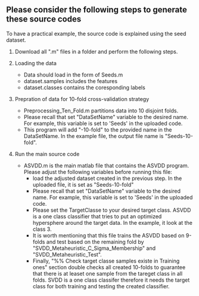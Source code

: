 ## Please consider the following steps to generate these source codes
To have a practical example, the source code is explained using the seed dataset.


1. Download all ".m" files in a folder and perform the following steps.

2. Loading the data
  
    - Data should load in the form of Seeds.m
    - dataset.samples includes the features
    - dataset.classes contains the coresponding labels

3. Prepration of data for 10-fold cross-validation strategy

    - Preprocessing_Ten_Fold.m partitions data into 10 disjoint folds.
    - Please recall that set "DataSetName" variable to the desired name. For example, this variable is set to 'Seeds' in the uploaded code.
    - This program will add "-10-fold" to the provided name in the DataSetName. In the example file, the output file name is "Seeds-10-fold".
  
4. Run the main source code
    - ASVDD.m is the main matlab file that contains the ASVDD program. Please adjust the following variables before running this file:
        - load the adjusted dataset created in the previous step. In the uploaded file, it is set as "Seeds-10-fold"
        - Please recall that set "DataSetName" variable to the desired name. For example, this variable is set to 'Seeds' in the uploaded code.
        - Please set the TargetClasse to your desired target class. ASVDD is a one class classifier that tries to put an optimized hypersphere around the target data. In the example, it look at the class 3.
        - It is worth mentioning that this file trains the ASVDD based on 9-folds and test based on the remaining fold by "SVDD_Metaheuristic_C_Sigma_Membership" and "SVDD_Metaheuristic_Test".
        - Finally, "%% Check target classe samples existe in Training ones" section double checks all created 10-folds to guarantee that there is at leaset one sample from the tareget class in all folds. SVDD is a one class classifer therefore it needs the target class for both training and testing the created classifier.
